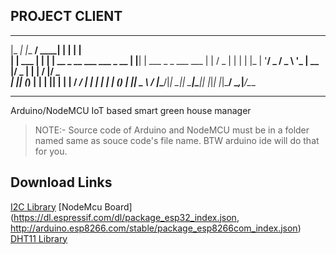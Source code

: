 ## PROJECT CLIENT

_____   _______ _____                     _    _                      
|_   _| |__   __/ ____|                   | |  | |                     
  | |  ___ | | | |  __ _ __ ___  ___ _ __ | |__| | ___  _   _ ___  ___ 
  | | / _ \| | | | |_ | '__/ _ \/ _ \ '_ \|  __  |/ _ \| | | / __|/ _ \
 _| || (_) | | | |__| | | |  __/  __/ | | | |  | | (_) | |_| \__ \  __/
|_____\___/|_|  \_____|_|  \___|\___|_| |_|_|  |_|\___/ \__,_|___/\___
**********************************************************************
Arduino/NodeMCU IoT based smart green house manager


> NOTE:- Source code of Arduino and NodeMCU must be in a folder named same as souce code's file name.
BTW arduino ide will do that for you.

## Download Links
[I2C Library](https://cdn.instructables.com/ORIG/FUL/EZKW/J2UPIAO3/FULEZKWJ2UPIAO3.rar)
[NodeMcu Board](https://dl.espressif.com/dl/package_esp32_index.json, http://arduino.esp8266.com/stable/package_esp8266com_index.json)
[DHT11 Library](https://www.circuitbasics.com/wp-content/uploads/2015/10/DHTLib.zip)

